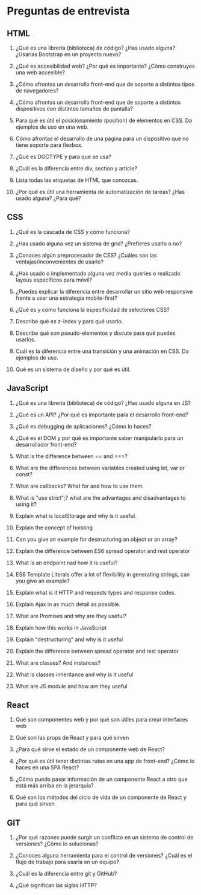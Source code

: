 # Preguntas de entrevista

## HTML

1. ¿Qué es una librería (biblioteca) de código? ¿Has usado alguna? ¿Usarías Bootstrap en un proyecto nuevo?

2. ¿Qué es accesibilidad web? ¿Por qué es importante? ¿Cómo construyes una web accesible?

3. ¿Cómo afrontas un desarrollo front-end que de soporte a distintos tipos de navegadores?

4. ¿Cómo afrontas un desarrollo front-end que de soporte a distintos dispositivos con distintos tamaños de pantalla?

5. Para qué es útil el posicionamiento (position) de elementos en CSS. Da ejemplos de uso en una web.

6. Cómo afrontas el desarrollo de una página para un dispositivo que no tiene soporte para flexbox.

7. ¿Qué es DOCTYPE y para que se usa?

8. ¿Cuál es la diferencia entre div, section y article?

9. Lista todas las etiquetas de HTML que conozcas.

10. ¿Por qué es útil una herramienta de automatización de tareas? ¿Has usado alguna? ¿Para qué?

## CSS

1. ¿Qué es la cascada de CSS y cómo funciona?

2. ¿Has usado alguna vez un sistema de grid? ¿Prefieres usarlo o no?

3. ¿Conoces algún preprocesador de CSS? ¿Cuáles son las ventajas/inconvenientes de usarlo?

4. ¿Has usado o implementado alguna vez media queries o realizado layous específicos para móvil?

5. ¿Puedes explicar la diferencia entre desarrollar un sitio web responsive frente a usar una estrategia mobile-first?

6. ¿Qué es y cómo funciona la especificidad de selectores CSS?

7. Describe qué es z-index y para qué usarlo.

8. Describe qué son pseudo-elementos y discute para qué puedes usarlos.

9. Cuál es la diferencia entre una transición y una animación en CSS. Da ejemplos de uso.

10. Qué es un sistema de diseño y por qué es útil.

## JavaScript

1. ¿Qué es una librería (biblioteca) de código? ¿Has usado alguna en JS?

2. ¿Qué es un API? ¿Por qué es importante para el desarrollo front-end?

3. ¿Qué es debugging de aplicaciones? ¿Cómo lo haces?

4. ¿Qué es el DOM y por qué es importante saber manipularlo para un desarrollador front-end?

5. What is the difference between == and ===?

6. What are the differences between variables created using let, var or const?

7. What are callbacks? What for and how to use them.

8. What is "use strict";? what are the advantages and disadvantages to using it?

9. Explain what is localStorage and why is it useful.

10. Explain the concept of hoisting

11. Can you give an example for destructuring an object or an array?

12. Explain the difference between ES6 spread operator and rest operator

13. What is an endpoint nad how it is useful?

14. ES6 Template Literals offer a lot of flexibility in generating strings, can you give an example?

15. Explain what is it HTTP and requests types and response codes.

16. Explain Ajax in as much detail as possible.

17. What are Promises and why are they useful?

18. Explain how this works in JavaScript

19. Explain "destructuring" and why is it useful

20. Explain the difference between spread operator and rest operator

21. What are classes? And instances?

22. What is classes inheritance and why is it useful

23. What are JS module and how are they useful

## React

1. Qué son componentes web y por qué son útiles para crear interfaces web

2. Qué son las props de React y para qué sirven

3. ¿Para qué sirve el estado de un componente web de React?

4. ¿Por qué es útil tener distintas rutas en una app de front-end? ¿Cómo lo haces en una SPA React?

5. ¿Cómo puedo pasar información de un componente React a otro que está más arriba en la jerarquía?

6. Qué son los métodos del ciclo de vida de un componente de React y para qué sirven

## GIT

1. ¿Por qué razones puede surgir un conflicto en un sistema de control de versiones? ¿Cómo lo solucionas?

2. ¿Conoces alguna herramienta para el control de versiones? ¿Cuál es el flujo de trabajo para usarla en un equipo?

3. ¿Cuál es la diferencia entre git y GitHub?

4. ¿Qué significan las siglas HTTP?
